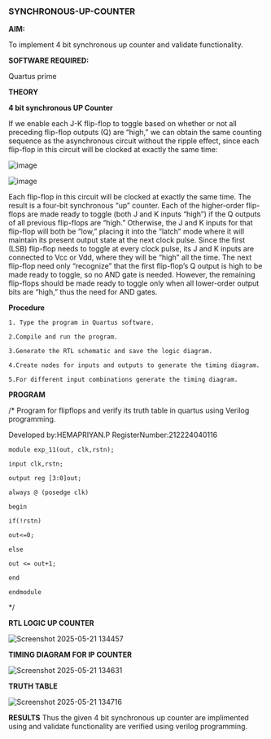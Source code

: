 ### SYNCHRONOUS-UP-COUNTER

**AIM:**

To implement 4 bit synchronous up counter and validate functionality.

**SOFTWARE REQUIRED:**

Quartus prime

**THEORY**

**4 bit synchronous UP Counter**

If we enable each J-K flip-flop to toggle based on whether or not all preceding flip-flop outputs (Q) are “high,” we can obtain the same counting sequence as the asynchronous circuit without the ripple effect, since each flip-flop in this circuit will be clocked at exactly the same time:

![image](https://github.com/naavaneetha/SYNCHRONOUS-UP-COUNTER/assets/154305477/d5db3fa0-e413-404c-b80e-b2f39d82e7e8)


![image](https://github.com/naavaneetha/SYNCHRONOUS-UP-COUNTER/assets/154305477/52cb61eb-d04b-442d-810c-31185a68410b)

Each flip-flop in this circuit will be clocked at exactly the same time.
The result is a four-bit synchronous “up” counter. Each of the higher-order flip-flops are made ready to toggle (both J and K inputs “high”) if the Q outputs of all previous flip-flops are “high.”
Otherwise, the J and K inputs for that flip-flop will both be “low,” placing it into the “latch” mode where it will maintain its present output state at the next clock pulse.
Since the first (LSB) flip-flop needs to toggle at every clock pulse, its J and K inputs are connected to Vcc or Vdd, where they will be “high” all the time.
The next flip-flop need only “recognize” that the first flip-flop’s Q output is high to be made ready to toggle, so no AND gate is needed.
However, the remaining flip-flops should be made ready to toggle only when all lower-order output bits are “high,” thus the need for AND gates.

**Procedure**

```
1. Type the program in Quartus software.

2.Compile and run the program.

3.Generate the RTL schematic and save the logic diagram.

4.Create nodes for inputs and outputs to generate the timing diagram.

5.For different input combinations generate the timing diagram.
```

**PROGRAM**

/* Program for flipflops and verify its truth table in quartus using Verilog programming. 

Developed by:HEMAPRIYAN.P RegisterNumber:212224040116
```
module exp_11(out, clk,rstn);

input clk,rstn;

output reg [3:0]out;

always @ (posedge clk)

begin

if(!rstn)

out<=0;

else

out <= out+1;

end

endmodule
```
*/

**RTL LOGIC UP COUNTER**





![Screenshot 2025-05-21 134457](https://github.com/user-attachments/assets/417af5a1-3cdc-403b-8294-c3ebe8069264)





**TIMING DIAGRAM FOR IP COUNTER**





![Screenshot 2025-05-21 134631](https://github.com/user-attachments/assets/fdec9048-54fa-4ba7-8c76-b6d2fc827816)



**TRUTH TABLE**




![Screenshot 2025-05-21 134716](https://github.com/user-attachments/assets/a4ce9903-3091-4c1d-bb85-445989babc0b)

**RESULTS**
Thus the given 4 bit synchronous up counter are implimented using and validate functionality are verified using verilog programming.
